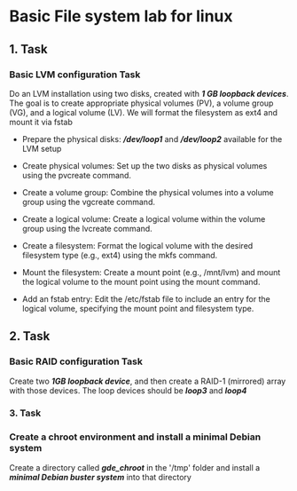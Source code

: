 # Basic File system lab for linux

## 1. Task

### Basic LVM configuration Task

Do an LVM installation using two disks, created with ***1 GB loopback devices***. The goal is to create appropriate physical volumes (PV), a volume group (VG), and a logical volume (LV). We will format the filesystem as ext4 and mount it via fstab

- Prepare the physical disks: ***/dev/loop1*** and ***/dev/loop2*** available for the LVM setup

- Create physical volumes: Set up the two disks as physical volumes using the pvcreate command.

- Create a volume group: Combine the physical volumes into a volume group using the vgcreate command.

- Create a logical volume: Create a logical volume within the volume group using the lvcreate command.

- Create a filesystem: Format the logical volume with the desired filesystem type (e.g., ext4) using the mkfs command.

- Mount the filesystem: Create a mount point (e.g., /mnt/lvm) and mount the logical volume to the mount point using the mount command.

- Add an fstab entry: Edit the /etc/fstab file to include an entry for the logical volume, specifying the mount point and filesystem type. 

## 2. Task

### Basic RAID configuration Task

Create two ***1GB loopback device***, and then create a RAID-1 (mirrored) array with those devices. The loop devices should be ***loop3*** and ***loop4***


### 3. Task

### Create a chroot environment and install a minimal Debian system

Create a directory called ***gde_chroot*** in the '/tmp' folder and install a ***minimal Debian buster system*** into that directory
